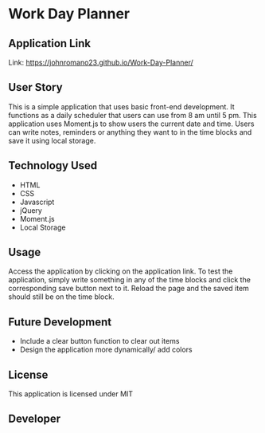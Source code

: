 # Work Day Planner

## Application Link
Link: https://johnromano23.github.io/Work-Day-Planner/

## User Story
This is a simple application that uses basic front-end development. It functions as a daily scheduler that users can use from 8 am until 5 pm. This application uses Moment.js to show users the current date and time. Users can write notes, reminders or anything they want to in the time blocks and save it using local storage. 

## Technology Used
* HTML
* CSS
* Javascript
* jQuery
* Moment.js
* Local Storage

## Usage
Access the application by clicking on the application link. To test the application, simply write something in any of the time blocks and click the corresponding save button next  to it. Reload the page and the saved item should still be on the time block. 

## Future Development
* Include a clear button function to clear out items
* Design the application more dynamically/ add colors

## License
This application is licensed under MIT

## Developer
